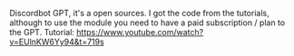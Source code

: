 Discordbot GPT, it's a open sources. I got the code from the tutorials, although to use the module you need to have a paid subscription / plan to the GPT.
Tutorial: https://www.youtube.com/watch?v=EUlnKW6Yy94&t=719s
